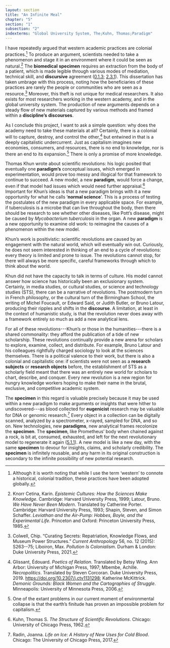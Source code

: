 ```yaml
---
layout: section
title: "An Infinite Meal"
chapter: "5"
section: "1"
subsection: "2"
indexterms: "Global University System, The;Kuhn, Thomas;Paradigm"
---
```


I have repeatedly argued that western academic practices are colonial practices.[^fn1] To produce an argument, scientists needed to take a phenomenon and stage it in an environment where it could be seen as natural.[^fn2] The <span data-tooltip aria-haspopup="true" class="has-tip" data-disable-hover="false" tabindex="1" data-title="Biomedicine is an approach to health that uses scientific approaches to evidence-based medicine, with an emphasis on generalized treatments with surgical and pharmaceutical methods. It combines knowledge from a range of scientific disciplines, like biology, chemistry, physiology, pathology, as part of its evidence-based and causal claims."><b>biomedical</b></span> <span data-tooltip aria-haspopup="true" class="has-tip" data-disable-hover="false" tabindex="1" data-title="Specimen refers to any naturally occurring phenomenon that has been extracted from its original context and placed within a knowledge framework to understand and describe that phenomenon."><b>specimen</b></span> requires an extraction from the body of a patient, which is made legible through various modes of mediation, technical skill, and <span data-tooltip aria-haspopup="true" class="has-tip" data-disable-hover="false" tabindex="1" data-title="Discourse refers to a scholarly conversation which occurs in a field of knowledge production. I use it in a Foucauldian sense, to convey the agreed upon modes and objects of discussion which are taken for granted in a community or scholarly field."><b>discursive</b></span> agreement (<a href="{{ site.baseurl }}/dissertation/0_1_3">0.1.3</a>; <a href="{{ site.baseurl }}/dissertation/2_3_1">2.3.1</a>). This dissertation has taken umbrage with this process, noting how the beneficiaries of these practices are rarely the people or communities who are seen as a resource.[^fn3] Moreover, this theft is not unique for medical researchers. It also exists for most researchers working in the western academy, and in the global university system. The production of new arguments depends on a steady flow of new materials captured by various methods and framed within a <span data-tooltip aria-haspopup="true" class="has-tip" data-disable-hover="false" tabindex="1" data-title="Discipline is used here in the Foucauldian sense. It is a pun that links forced discipline with the idea of a discipline of knowledge. Disciplining is a process where certain phenomena are made understandable through demarcation and definition in an academic field."><b>discipline’s</b></span> <span data-tooltip aria-haspopup="true" class="has-tip" data-disable-hover="false" tabindex="1" data-title="Discourse refers to a scholarly conversation which occurs in a field of knowledge production. I use it in a Foucauldian sense, to convey the agreed upon modes and objects of discussion which are taken for granted in a community or scholarly field."><b>discourses</b></span>.

As I conclude this project, I want to ask a simple question: why does the academy need to take these materials at all? Certainly, there is a colonial will to capture, destroy, and control the other,[^fn4] but entwined in that is a deeply capitalistic undercurrent. Just as capitalism imagines new economies, consumers, and resources, there is no end to knowledge, nor is there an end to its expansion.[^fn5] There is only a promise of more knowledge.

Thomas Khun wrote about scientific revolutions: his logic posited that eventually one <span data-tooltip aria-haspopup="true" class="has-tip" data-disable-hover="false" tabindex="1" data-title="Paradigm, as it is defined by Thomas Kuhn, refers to an academic agreement about scientific theories."><b>paradigm’s</b></span> conceptual issues, which emerged in experimentation, would prove too messy and illogical for that framework to continue to succeed. A new model, a new <span data-tooltip aria-haspopup="true" class="has-tip" data-disable-hover="false" tabindex="1" data-title="Paradigm, as it is defined by Thomas Kuhn, refers to an academic agreement about scientific theories."><b>paradigm</b></span>, would force a change, even if that model had issues which would need further appraisal.[^fn6]  Important for Khun’s ideas is that a new paradigm brings with it a new opportunity for what he calls ‘<span data-tooltip aria-haspopup="true" class="has-tip" data-disable-hover="false" tabindex="1" data-title="Normal science describes the process of doing research after a new paradigm has been developed in a knowledge field. It does not create new scientific paradigms, but applies the new framework to different research objects and new arenas."><b>normal science</b></span>’. This is a process of testing the postulates of the new paradigm in every applicable space. For example, if tuberculosis is a microbe that can live throughout the body, then there should be research to see whether other diseases, like Pott’s disease, might be caused by *Mycobacterium tuberculosis* in the organ. A new <span data-tooltip aria-haspopup="true" class="has-tip" data-disable-hover="false" tabindex="1" data-title="Paradigm, as it is defined by Thomas Kuhn, refers to an academic agreement about scientific theories."><b>paradigm</b></span> is a new opportunity to examine old work: to reimagine the causes of a phenomenon within the new model.

Khun’s work is positivistic: scientific revolutions are caused by an engagement with the natural world, which will eventually win out. Curiously, he does not seem interested in thinking of an end to a cycle of revolutions: every theory is limited and prone to issue. The revolutions cannot stop, for there will always be more specific, careful frameworks through which to think about the world.

Khun did not have the capacity to talk in terms of culture. His model cannot answer how science has historically been an exclusionary system. Certainly, in media studies, or cultural studies, or science and technology studies (STS), there can be a narrative of revolutions. The postmodern turn in French philosophy, or the cultural turn of the Birmingham School, the writing of Michel Foucault, or Edward Said, or Judith Butler, or Bruno Latour, producing their ripples and shifts in the <span data-tooltip aria-haspopup="true" class="has-tip" data-disable-hover="false" tabindex="1" data-title="Discourse refers to a scholarly conversation which occurs in a field of knowledge production. I use it in a Foucauldian sense, to convey the agreed upon modes and objects of discussion which are taken for granted in a community or scholarly field."><b>discourse</b></span>. A limitation, at least in the context of humanistic study, is that the revolution never does away with a framework entirely so much as add a new analytical lens.

For all of these revolutions---Khun’s or those in the humanities---there is a shared commonality: they afford the publication of a tide of new scholarship. These revolutions continually provide a new arena for scholars to explore, examine, collect, and distribute. For example, Bruno Latour and his colleagues rightfully charged sociology to look at the sciences themselves. There is a political valence to their work, but there is also a colonial and capitalistic one: if scientists were not seen as a <span data-tooltip aria-haspopup="true" class="has-tip" data-disable-hover="false" tabindex="1" data-title="The term research subject refers to a human person who has been ingested into a research program, and whose identity, personhood, and body have become the focus of a research program. I think of the subject in a Foucauldian sense: The 'subject' is a pun on the monarchal subject, someone who has no agency under the spectacular power of the sovereign. In this case it the subject lacks agency in relation to the researcher studying them."><b>research subjects</b></span> or <span data-tooltip aria-haspopup="true" class="has-tip" data-disable-hover="false" tabindex="1" data-title="I use the term research object to refer to materials that have been divorced from the subject of their origin. Object, as I use it, carefully considers how human patients are denied their humanity through transformations that deem them as objects."><b>research objects</b></span> before, the establishment of STS as a scholarly field meant that there was an entirely new world for scholars to chart, describe, and conquer. Every new revolution is a new region for hungry knowledge workers hoping to make their name in the brutal, exclusive, and competitive academic system.

The <span data-tooltip aria-haspopup="true" class="has-tip" data-disable-hover="false" tabindex="1" data-title="Specimen refers to any naturally occurring phenomenon that has been extracted from its original context and placed within a knowledge framework to understand and describe that phenomenon."><b>specimen</b></span> in this regard is valuable precisely because it may be used within a new paradigm to make arguments or insights that were hither to undiscovered---as blood collected for <span data-tooltip aria-haspopup="true" class="has-tip" data-disable-hover="false" tabindex="1" data-title="Eugenics refers to a way of thinking that thinks that human society can bettered by selective reproduction. A deeply racist concept, eugenicists forwarded the procreation of white subjects while sterilizing, denying healthcare to, and outwardly killing populations thought to be of a danger to the social order."><b>eugenicist</b></span> research may be valuable for DNA or genomic research.[^fn7] Every object in a collection can be digitally scanned, analyzed by a spectrometer, x-rayed, sampled for DNA, and so on. New technologies, new <span data-tooltip aria-haspopup="true" class="has-tip" data-disable-hover="false" tabindex="1" data-title="Paradigm, as it is defined by Thomas Kuhn, refers to an academic agreement about scientific theories."><b>paradigms</b></span>, new analytical frames recolonize the <span data-tooltip aria-haspopup="true" class="has-tip" data-disable-hover="false" tabindex="1" data-title="Specimen refers to any naturally occurring phenomenon that has been extracted from its original context and placed within a knowledge framework to understand and describe that phenomenon."><b>specimen</b></span>. The <span data-tooltip aria-haspopup="true" class="has-tip" data-disable-hover="false" tabindex="1" data-title="Specimen refers to any naturally occurring phenomenon that has been extracted from its original context and placed within a knowledge framework to understand and describe that phenomenon."><b>specimen</b></span>, like Prometheus’ body when chained against a rock, is bit at, consumed, exhausted, and left for the next revolutionary model to regenerate it again (<a href="{{ site.baseurl }}/dissertation/5_1_1">5.1.1</a>). A new model is like a new day, with the same <span data-tooltip aria-haspopup="true" class="has-tip" data-disable-hover="false" tabindex="1" data-title="Specimen refers to any naturally occurring phenomenon that has been extracted from its original context and placed within a knowledge framework to understand and describe that phenomenon."><b>specimen</b></span> to devour for insights, claims, and scholarly credibility. The <span data-tooltip aria-haspopup="true" class="has-tip" data-disable-hover="false" tabindex="1" data-title="Specimen refers to any naturally occurring phenomenon that has been extracted from its original context and placed within a knowledge framework to understand and describe that phenomenon."><b>specimen</b></span> is infinitely reusable, and any harm in its original construction is secondary to the infinite possibility of new potential research.

<div class="style-divider">
 	<div class="line"></div>
</div>

[^fn1]: Although it is worth noting that while I use the term ‘western’ to connote a historical, colonial tradition, these practices have been adopted globally.

[^fn2]: Knorr Cetina, Karin. *Epistemic Cultures: How the Sciences Make Knowledge*. Cambridge: Harvard University Press, 1999; Latour, Bruno. *We Have Never Been Modern*. Translated by Catherine Porter. Cambridge: Harvard University Press, 1993; Shapin, Steven, and Simon Schaffer. *Leviathan and the Air-Pump: Hobbes, Boyle, and the Experimental Life*. Princeton and Oxford: Princeton University Press, 1985.

[^fn3]: Colwell, Chip. “Curating Secrets: Repatriation, Knowledge Flows, and Museum Power Structures.” *Current Anthropology* 56, no. 12 (2015): S263--75; Liboiron, Max. *Pollution Is Colonialism*. Durham & London: Duke University Press, 2021.

[^fn4]: Glissant, Édouard. *Poetics of Relation*. Translated by Betsy Wing. Ann Arbor: University of Michigan Press, 1997; Mbembe, Achille. *Necropolitics*. Translated by Steven Corcoran. Duke University Press, 2019. <https://doi.org/10.2307/j.ctv1131298>; Katherine McKittrick. *Demonic Grounds: Black Women and the Cartographies of Struggle*. Minneapolis: University of Minnesota Press, 2006.

[^fn5]: One of the extant problems in our current moment of environmental collapse is that the earth’s finitude has proven an impossible problem for capitalism.

[^fn6]: Kuhn, Thomas S. *The Structure of Scientific Revolutions*. Chicago: University of Chicago Press, 1962.

[^fn7]: Radin, Joanna. *Life on Ice: A History of New Uses for Cold Blood*. Chicago: The University of Chicago Press, 2017.